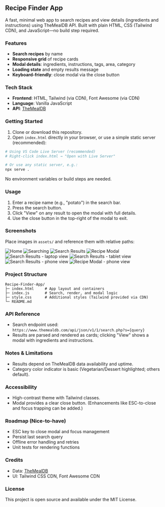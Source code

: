 ## Recipe Finder App

A fast, minimal web app to search recipes and view details (ingredients and instructions) using TheMealDB API. Built with plain HTML, CSS (Tailwind CDN), and JavaScript—no build step required.

### Features

- **Search recipes** by name
- **Responsive grid** of recipe cards
- **Modal details**: ingredients, instructions, tags, area, category
- **Loading state** and empty results message
- **Keyboard-friendly**: close modal via the close button

### Tech Stack

- **Frontend**: HTML, Tailwind (via CDN), Font Awesome (via CDN)
- **Language**: Vanilla JavaScript
- **API**: [TheMealDB](https://www.themealdb.com/api.php)

### Getting Started

1. Clone or download this repository.
2. Open `index.html` directly in your browser, or use a simple static server (recommended):

```bash
# Using VS Code Live Server (recommended)
# Right-click index.html → "Open with Live Server"

# Or use any static server, e.g.:
npx serve .
```

No environment variables or build steps are needed.

### Usage

1. Enter a recipe name (e.g., "potato") in the search bar.
2. Press the search button.
3. Click "View" on any result to open the modal with full details.
4. Use the close button in the top-right of the modal to exit.

### Screenshots

Place images in `assets/` and reference them with relative paths:

![Home](./assets/landing-page.png)
![Searching](./assets/searching.png)
![Search Results](./assets/searched-recipes-data.png)
![Recipe Modal](./assets/recipe-detail.png)
![Search Results - laptop view](./assets/searched-recipes-data-laptop-view.png)
![Search Results - tablet view](./assets/searched-recipes-data-tablet-view.png)
![Search Results - phone view](./assets/searched-recipes-data-phone-view.png)
![Recipe Modal - phone view](./assets/recipe-detail-phone-view.png)


### Project Structure

```text
Recipe-Finder-App/
├─ index.html     # App layout and containers
├─ index.js       # Search, render, and modal logic
├─ style.css      # Additional styles (Tailwind provided via CDN)
└─ README.md
```

### API Reference

- Search endpoint used: `https://www.themealdb.com/api/json/v1/1/search.php?s={query}`
- Results are parsed and rendered as cards; clicking "View" shows a modal with ingredients and instructions.

### Notes & Limitations

- Results depend on TheMealDB data availability and uptime.
- Category color indicator is basic (Vegetarian/Dessert highlighted; others default).

### Accessibility

- High-contrast theme with Tailwind classes.
- Modal provides a clear close button. (Enhancements like ESC-to-close and focus trapping can be added.)

### Roadmap (Nice-to-have)

- ESC key to close modal and focus management
- Persist last search query
- Offline error handling and retries
- Unit tests for rendering functions

### Credits

- Data: [TheMealDB](https://www.themealdb.com)
- UI: Tailwind CSS CDN, Font Awesome CDN

### License

This project is open source and available under the MIT License.
